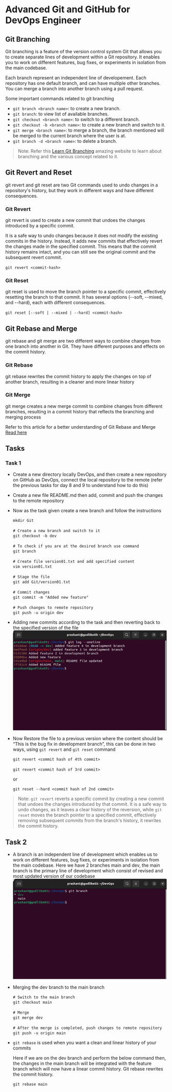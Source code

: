 # Advanced Git and GitHub for DevOps Engineer

## Git Branching
Git branching is a feature of the version control system Git that allows you to create separate lines of development within a Git repository. It enables you to work on different features, bug fixes, or experiments in isolation from the main codebase.

Each branch represent an independent line of developement. 
Each repository has one default branch, and can have multiple other branches. You can merge a branch into another branch using a pull request.


Some important commands related to git branching

- `git branch <branch name>`: to create a new branch.
- `git branch`: to view list of available branches.
- `git checkout <branch name>`: to switch to a different branch.
- `git checkout -b <branch name>`: to create a new branch and switch to it.
- `git merge <branch name>`: to merge a branch, the branch mentioned will be merged to the current branch where the user is at.
- `git branch -d <branch name>`: to delete a branch.


> Note: Refer this [Learn Git Branching](https://learngitbranching.js.org/) amazing website to learn about branching and the various concept related to it.

## Git Revert and Reset

git revert and git reset are two Git commands used to undo changes in a repository's history, but they work in different ways and have different consequences. 

### Git Revert

git revert is used to create a new commit that undoes the changes introduced by a specific commit.


It is a safe way to undo changes because it does not modify the existing commits in the history. Instead, it adds new commits that effectively revert the changes made in the specified commit.
This means that the commit history remains intact, and you can still see the original commit and the subsequent revert commit.

`git revert <commit-hash>`

### Git Reset

git reset is used to move the branch pointer to a specific commit, effectively resetting the branch to that commit. It has several options (--soft, --mixed, and --hard), each with different consequences.

`git reset [--soft | --mixed | --hard] <commit-hash>`


## Git Rebase and Merge


git rebase and git merge are two different ways to combine changes from one branch into another in Git. They have different purposes and effects on the commit history.

### Git Rebase

git rebase rewrites the commit history to apply the changes on top of another branch, resulting in a cleaner and more linear history

### Git Merge

git merge creates a new merge commit to combine changes from different branches, resulting in a commit history that reflects the branching and merging process


Refer to this article for a better understanding of Git Rebase and Merge [Read here](https://www.simplilearn.com/git-rebase-vs-merge-article)



## Tasks

### Task 1

- Create a new directory locally DevOps, and then create a new repository on GitHub as DevOps, connect the local repository to the remote (refer the previous tasks for day 8 and 9 to understand how to do this)
- Create a new file README.md then add, commit and push the changes to the remote repository
- Now as the task given create a new branch and follow the instructions
    ```shell
    mkdir Git

    # Create a new branch and switch to it
    git checkout -b dev

    # To check if you are at the desired branch use command
    git branch

    # Create file version01.txt and add specified content
    vim version01.txt

    # Stage the file
    git add Git/version01.txt

    # Commit changes
    git commit -m "Added new feature"

    # Push changes to remote repository
    git push -u origin dev
    ```
- Adding new commits according to the task and then reverting back to the specified version of the file
    ![Task content](/day10/images/Screenshot%20from%202023-08-01%2012-27-23.png)
- Now Restore the file to a previous version where the content should be “This is the bug fix in development branch”, this can be done in two ways, using `git revert` and `git reset` command
    ```shell
    git revert <commit hash of 4th commit>

    git revert <commit hash of 3rd commit>
    ```

    or

    ```shell
    git reset --hard <commit hash of 2nd commit>
    ```

>Note: `git revert` reverts a specific commit by creating a new commit that undoes the changes introduced by that commit. It is a safe way to undo changes, as it leaves a clear history of the reversion, while `git reset` moves the branch pointer to a specified commit, effectively removing subsequent commits from the branch's history, it rewrites the commit history.


## Task 2

- A branch is an independent line of development which enables us to work on different features, bug fixes, or experiments in isolation from the main codebase. Here we have 2 branches main and dev, the main branch is the primary line of development which consist of revised and most updated version of our codebase
    ![Task content](/day10/images/Screenshot%20from%202023-08-01%2017-14-29.png)
- Merging the dev branch to the main branch
    ```shell
    # Switch to the main branch
    git checkout main

    # Merge
    git merge dev

    # After the merge is completed, push changes to remote repository
    git push -u origin main
    ```
- `git rebase` is used when you want a clean and linear history of your commits

    Here if we are on the dev branch and perform the below command then, the changes in the main branch will be integrated with the feature branch which will now have a linear commit history. Git rebase rewrites the commit history.

    ```shell
    git rebase main
    ```